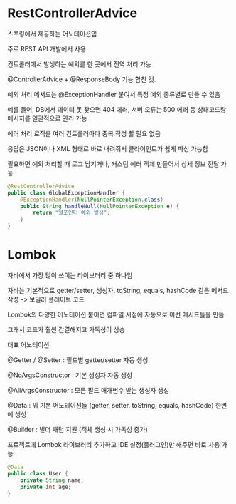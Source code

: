 

# RestControllerAdvice
스프링에서 제공하는 어노테이션임

주로 REST API 개발에서 사용

컨트롤러에서 발생하는 예외를 한 곳에서 전역 처리 가능

@ControllerAdvice + @ResponseBody 기능 합친 것.

예외 처리 메서드는 @ExceptionHandler 붙여서 특정 예외 종류별로 만들 수 있음

예를 들어, DB에서 데이터 못 찾으면 404 에러, 서버 오류는 500 에러 등 상태코드랑 메시지를 일괄적으로 관리 가능

에러 처리 로직을 여러 컨트롤러마다 중복 작성 할 필요 없음

응답은 JSON이나 XML 형태로 바로 내려줘서 클라이언트가 쉽게 파싱 가능함

필요하면 예외 처리할 때 로그 남기거나, 커스텀 에러 객체 만들어서 상세 정보 전달 가능
```java 
@RestControllerAdvice
public class GlobalExceptionHandler {
    @ExceptionHandler(NullPointerException.class)
    public String handleNull(NullPointerException e) {
        return "널포인터 예외 발생";
    }
}
```


# Lombok
자바에서 가장 많이 쓰이는 라이브러리 중 하나임

자바는 기본적으로 getter/setter, 생성자, toString, equals, hashCode 같은 메서드 작성 -> 보일러 플레이트 코드

Lombok의 다양한 어노테이션 붙이면 컴파일 시점에 자동으로 이런 메서드들을 만듬

그래서 코드가 훨씬 간결해지고 가독성이 상승

대표 어노테이션

@Getter / @Setter : 필드별 getter/setter 자동 생성

@NoArgsConstructor : 기본 생성자 자동 생성

@AllArgsConstructor : 모든 필드 매개변수 받는 생성자 생성

@Data : 위 기본 어노테이션들 (getter, setter, toString, equals, hashCode) 한번에 생성

@Builder : 빌더 패턴 지원 (객체 생성 시 가독성 증가)

프로젝트에 Lombok 라이브러리 추가하고 IDE 설정(플러그인)만 해주면 바로 사용 가능


```java
@Data
public class User {
    private String name;
    private int age;
}

```